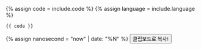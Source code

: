 {% assign code = include.code %}
{% assign language = include.language %}

``` {{ language }}
{{ code }}
```
{% assign nanosecond = "now" | date: "%N" %}
<span id="code{{ nanosecond }}" style="display:none;">{{ code | xml_escape }}</span>
<button id="copybutton{{ nanosecond }}" data-clipboard-target="#code{{ nanosecond }}">
  클립보드로 복사!
</button>

<script>
var copybutton = document.getElementById('copybutton{{ nanosecond }}');
var clipboard{{ nanosecond }} = new Clipboard(copybutton);

clipboard{{ nanosecond }}.on('success', function(e) {
    console.log(e);
});
clipboard{{ nanosecond }}.on('error', function(e) {
    console.log(e);
});
</script>
